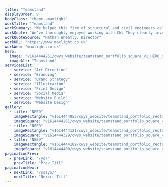 ```yaml
---
title: "Teamstand"
displayOrder: 8
bodyClass: "theme--maxlight"
workTitle: "Teamstand"
workSummary: "We helped this firm of structural and civil engineers celebrate their 10th anniversary with new branding and website."
workQuote: "We’ve thoroughly enjoyed working with CW. They clearly invested heavily in developing an excellent understanding of us and our practice, helping us understand our own needs and working with us to develop our brand identity. We’ve been in expert hands throughout whilst enjoying participating fully in their creative process."
workQuoteSource: "Nathan Wheatly, Director"
workURL: "https://www.maxlight.co.uk"
workWeb: "maxlight.co.uk"
hero:
  image: "v1614444261/cwys_website/teamstand_portfolio_square_v1_HERO_za20df"
  imageAlt: "Teamstand"
servicesList:
  - service: "Art Direction"
  - service: "Branding"
  - service: "Brand Strategy"
  - service: "Illustration"
  - service: "Print Design"
  - service: "Social Media"
  - service: "Website Build"
  - service: "Website Design"
gallery:
  - title: "NEED"
    imageRectangle: "v1614444053/cwys_website/teamstand_portfolio_rectangle_v1_pastc2"
    imageSquare: "v1614444261/cwys_website/teamstand_portfolio_square_v1_HERO_za20df"
  - title: "NEED"
    imageRectangle: "v1614444121/cwys_website/teamstand_portfolio_rectangle_v2_hk3ngs"
    imageSquare: "v1614444329/cwys_website/teamstand_portfolio_square_v2_c1cs3v"
  - title: "NEED"
    imageRectangle: "v1614444189/cwys_website/teamstand_portfolio_rectangle_v3_hvnner"
    imageSquare: "v1614444400/cwys_website/teamstand_portfolio_square_v3_ejbe3q"
paginationPrev:
  - prevLink: "/yo/"
    prevTitle: "Prev Titl"
paginationNext:
  - nextLink: "/sssyo/"
    nextTitle: "Nexcrt Titl"
---
```

